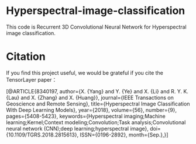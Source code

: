 # Hyperspectral-image-classification
This code is Recurrent 3D Convolutional Neural Network for Hyperspectral image classification.

# Citation
If you find this project useful, we would be grateful if you cite the TensorLayer paper：

[@ARTICLE{8340197, 
  author={X. {Yang} and Y. {Ye} and X. {Li} and R. Y. K. {Lau} and X. {Zhang} and X. {Huang}}, 
  journal={IEEE Transactions on Geoscience and Remote Sensing}, 
  title={Hyperspectral Image Classification With Deep Learning Models}, 
  year={2018}, 
  volume={56}, 
  number={9}, 
  pages={5408-5423}, 
  keywords={Hyperspectral imaging;Machine learning;Kernel;Context modeling;Convolution;Task analysis;Convolutional neural network       (CNN);deep learning;hyperspectral image}, 
  doi={10.1109/TGRS.2018.2815613}, 
  ISSN={0196-2892}, 
  month={Sep.},}]
